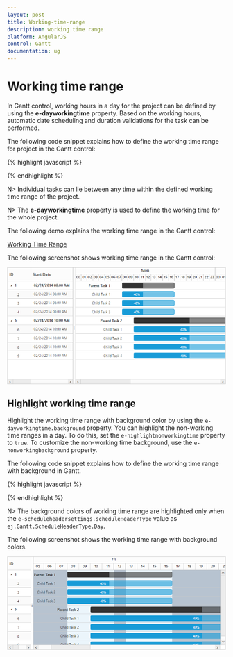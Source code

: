 ```yaml
---
layout: post
title: Working-time-range
description: working time range
platform: AngularJS
control: Gantt
documentation: ug
---
```


# Working time range

In Gantt control, working hours in a day for the project can be defined by using the **e-dayworkingtime** property. Based on the working hours, automatic date scheduling and duration validations for the task can be performed.

The following code snippet explains how to define the working time range for project in the Gantt control:

{% highlight javascript %}

<body ng-controller="GanttCtrl">
    <!--Add  Gantt control here-->
    <div id="GanttContainer" ej-gantt //... e-dayworkingtime="dayWorkingTime">
    </div>
    <script>
        var dayWorkingTime = [{
                "from": "08:00 AM",
                "to": "12:00 PM"
            },
            {
                "from": "01:00 PM",
                "to": "05:00 PM"
            }
        ];
        angular.module('listCtrl', ['ejangular'])
            .controller('GanttCtrl', function($scope) {
                //...
                $scope.dayWorkingTime = dayWorkingTime;
            });
    </script>
</body>

{% endhighlight %}

N> Individual tasks can lie between any time within the defined working time range of the project.

N> The **e-dayworkingtime** property is used to define the working time for the whole project.

The following demo explains the working time range in the Gantt control:

[Working Time Range](http://js.syncfusion.com/demos/web/#!/bootstrap/gantt/schedulingconcepts/workingtimerange)

The following screenshot shows working time range in the Gantt control:

![](Working-time-range_images/Working-time-range_img1.png)

## Highlight working time range

Highlight the working time range with background color by using the `e-dayworkingtime.background` property. You can highlight the non-working time ranges in a day. To do this, set the `e-highlightnonworkingtime` property to `true`. To customize the non-working time background, use the `e-nonworkingbackground` property.

The following code snippet explains how to define the working time range with background in Gantt.

{% highlight javascript %}
<body ng-controller="GanttCtrl">
    <!--Add  Gantt control here-->
    <div id="GanttContainer" ej-gantt e-highlightnonworkingtime="true" e-nonworkingbackground="#B7C3D0" e-dayworkingtime="dayWorkingTime" //...>
    </div>
    <script>
        var dayWorkingTime = [{
                "from": "08:00 AM",
                "to": "12:00 PM",
                background: "#EBF5FB"
            },
            {
                "from": "01:00 PM",
                "to": "05:00 PM",
                background: "#EBF5FB"
            }
        ];
        angular.module('listCtrl', ['ejangular'])
            .controller('GanttCtrl', function($scope) {
                //...
                $scope.dayWorkingTime = dayWorkingTime;
            });
    </script>
</body>
{% endhighlight %}

N> The background colors of working time range are highlighted only when the `e-scheduleheadersettings.scheduleHeaderType` value as `ej.Gantt.ScheduleHeaderType.Day`.

The following screenshot shows the working time range with background colors.

![](Working-time-range_images/Working-time-range_img2.png)
